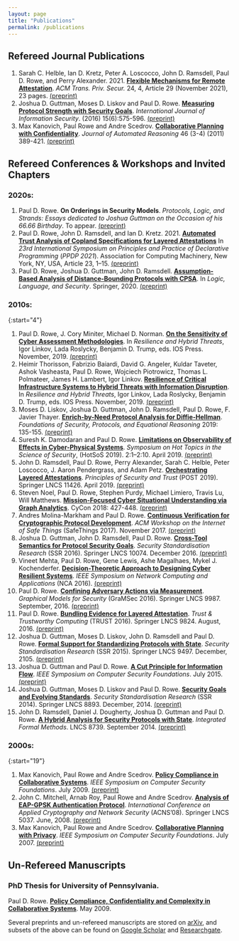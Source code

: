 ```yaml
---
layout: page
title: "Publications"
permalink: /publications
---
```



## Refereed Journal Publications
1. Sarah C. Helble, Ian D. Kretz, Peter A. Loscocco, John D. Ramsdell, Paul D. Rowe, and Perry Alexander. 2021. [**Flexible Mechanisms for Remote Attestation**](https://doi.org/10.1145/3470535). <i>ACM Trans. Priv. Secur.</i> 24, 4, Article 29 (November 2021), 23 pages. [(preprint)](https://pauldavidrowe.github.io/papers/flexible-mech.pdf)  
1. Joshua D. Guttman, Moses D. Liskov and Paul D. Rowe. [**Measuring Protocol Strength with Security Goals**](http://link.springer.com/article/10.1007/s10207-016-0319-z). *International Journal of Information Security*. (2016) 15(6):575-596. [(preprint)](https://pauldavidrowe.github.io/papers/meas-strength.pdf)  
1. Max Kanovich, Paul Rowe and Andre Scedrov. [**Collaborative Planning with Confidentiality**](http://rd.springer.com/article/10.1007%2Fs10817-010-9190-1). *Journal of Automated Reasoning* 46 (3-4) (2011) 389-421. [(preprint)](https://pauldavidrowe.github.io/papers/cpwc.pdf) 


## Refereed Conferences & Workshops and Invited Chapters 

### 2020s:

1. Paul D. Rowe. **On Orderings in Security Models**. *Protocols, Logic, and Strands: Essays dedicated to Joshua Guttman on the Occasion of his 66.66 Birthday*. To appear. [(preprint)](https://pauldavidrowe.github.io/papers/attacktrees-copland.pdf)
1. Paul D. Rowe, John D. Ramsdell, and Ian D. Kretz. 2021. [**Automated Trust Analysis of Copland Specifications for Layered Attestations**](https://doi.org/10.1145/3479394.3479418) In *23rd International Symposium on Principles and Practice of Declarative Programming* (*PPDP 2021*). Association for Computing Machinery, New York, NY, USA, Article 23, 1–15. [(preprint)](https://pauldavidrowe.github.io/papers/copland-chase.pdf)  
1. Paul D. Rowe, Joshua D. Guttman, John D. Ramsdell. [**Assumption-Based Analysis of Distance-Bounding Protocols with CPSA**](https://link.springer.com/chapter/10.1007/978-3-030-62077-6_11). In *Logic, Language, and Security*. Springer, 2020. [(preprint)](https://pauldavidrowe.github.io/papers/dist-bnd.pdf)

### 2010s:

{:start="4"}
1. Paul D. Rowe, J. Cory Miniter, Michael D. Norman. [**On the Sensitivity of Cyber Assessment Methodologies**](http://ebooks.iospress.nl/volumearticle/53731). In *Resilience and Hybrid Threats*, Igor Linkov, Lada Roslycky, Benjamin D. Trump, eds. IOS Press. November, 2019. [(preprint)](https://pauldavidrowe.github.io/papers/sensitivity.pdf)  
1. Heimir Thorisson, Fabrizio Baiardi, David G. Angeler, Kuldar Taveter, Ashok Vasheasta, Paul D. Rowe, Wojciech Piotrowicz, Thomas L. Polmateer, James H. Lambert, Igor Linkov. [**Resilience of Critical Infrastructure Systems to Hybrid Threats with Information Disruption**](http://ebooks.iospress.nl/volumearticle/53727). In *Resilience and Hybrid Threats*, Igor Linkov, Lada Roslycky, Benjamin D. Trump, eds. IOS Press. November, 2019. [(preprint)](https://pauldavidrowe.github.io/papers/hybrid-threats.pdf)  
1. Moses D. Liskov, Joshua D. Guttman, John D. Ramsdell, Paul D. Rowe, F. Javier Thayer. [**Enrich-by-Need Protocol Analysis for Diffie-Hellman**](https://link.springer.com/chapter/10.1007%2F978-3-030-19052-1_10). *Foundations of Security, Protocols, and Equational Reasoning* 2019: 135-155. [(preprint)](https://pauldavidrowe.github.io/papers/ebn-dh.pdf)  
1. Suresh K. Damodaran and Paul D. Rowe. [**Limitations on Observability of Effects in Cyber-Physical Systems**](https://dl.acm.org/citation.cfm?doid=3314058.3314065). *Symposium on Hot Topics in the Science of Security*, (HotSoS 2019). 2:1–2:10. April 2019. [(preprint)](https://pauldavidrowe.github.io/papers/lim-obs.pdf) 
1. John D. Ramsdell, Paul D. Rowe, Perry Alexander, Sarah C. Helble, Peter Loscocco, J. Aaron Pendergrass, and Adam Petz. [**Orchestrating Layered Attestations**](https://link.springer.com/chapter/10.1007%2F978-3-030-17138-4_9). *Principles of Security and Trust* (POST 2019). Springer LNCS 11426. April 2019. [(preprint)](https://pauldavidrowe.github.io/papers/copland.pdf)  
1. Steven Noel, Paul D. Rowe, Stephen Purdy, Michael Limiero, Travis Lu, Will Matthews. [**Mission-Focused Cyber Situational Understanding via Graph Analytics**](https://ieeexplore.ieee.org/document/8405029/). CyCon 2018: 427-448. [(preprint)](https://pauldavidrowe.github.io/papers/cygraph.pdf)  
1. Andres Molina-Markham and Paul D. Rowe. [**Continuous Verification for Cryptographic Protocol Development**](https://dl.acm.org/citation.cfm?doid=3137003.3137006). *ACM Workshop on the Internet of Safe Things* (SafeThings 2017). November 2017. [(preprint)](https://pauldavidrowe.github.io/papers/cont-verif.pdf)  
1. Joshua D. Guttman, John D. Ramsdell, Paul D. Rowe. [**Cross-Tool Semantics for Protocol Security Goals**](http://link.springer.com/chapter/10.1007%2F978-3-319-49100-4_2). *Security Standardisation Research* (SSR 2016). Springer LNCS 10074. December 2016. [(preprint)](https://pauldavidrowe.github.io/papers/cross-tool.pdf)  
1. Vineet Mehta, Paul D. Rowe, Gene Lewis, Ashe Magalhaes, Mykel J. Kochenderfer. [**Decision-Theoretic Approach to Designing Cyber Resilient Systems**](http://doi.ieeecomputersociety.org/10.1109/NCA.2016.7778634). *IEEE Symposium on Network Computing and Applications* (NCA 2016). [(preprint)](https://pauldavidrowe.github.io/papers/decision-thy.pdf)  
1. Paul D. Rowe. [**Confining Adversary Actions via Measurement**](http://rd.springer.com/chapter/10.1007%2F978-3-319-46263-9_10). *Graphical Models for Security* (GraMSec 2016). Springer LNCS 9987. September, 2016. [(preprint)](https://pauldavidrowe.github.io/papers/confining.pdf)  
1. Paul D. Rowe. [**Bundling Evidence for Layered Attestation**](http://rd.springer.com/chapter/10.1007%2F978-3-319-45572-3_7). *Trust & Trustworthy Computing* (TRUST 2016). Springer LNCS 9824. August, 2016. [(preprint)](https://pauldavidrowe.github.io/papers/bundling.pdf)  
1. Joshua D. Guttman, Moses D. Liskov, John D. Ramsdell and Paul D. Rowe. [**Formal Support for Standardizing Protocols with State**](http://rd.springer.com/chapter/10.1007%2F978-3-319-27152-1_13). *Security Standardisation Research* (SSR 2015). Springer LNCS 9497. December, 2105. [(preprint)](https://pauldavidrowe.github.io/papers/state-std.pdf)  
1. Joshua D. Guttman and Paul D. Rowe. [**A Cut Principle for Information Flow**](https://www.computer.org/csdl/proceedings/csf/2015/7538/00/7538a107-abs.html). *IEEE Symposium on Computer Security Foundations*. July 2015. [(preprint)](https://pauldavidrowe.github.io/papers/cut-principle.pdf)  
1. Joshua D. Guttman, Moses D. Liskov and Paul D. Rowe. [**Security Goals and Evolving Standards**](http://rd.springer.com/chapter/10.1007%2F978-3-319-14054-4_7). *Security Standardisation Research* (SSR 2014). Springer LNCS 8893. December, 2014. [(preprint)](https://pauldavidrowe.github.io/papers/evolve-std.pdf)  
1. John D. Ramsdell, Daniel J. Dougherty, Joshua D. Guttman and Paul D. Rowe. [**A Hybrid Analysis for Security Protocols with State**](http://rd.springer.com/chapter/10.1007%2F978-3-319-10181-1_17). *Integrated Formal Methods*. LNCS 8739. September 2014. [(preprint)](https://pauldavidrowe.github.io/papers/hybrid-state.pdf)

### 2000s:

{:start="19"}
1. Max Kanovich, Paul Rowe and Andre Scedrov. [**Policy Compliance in Collaborative Systems**](https://www.computer.org/csdl/proceedings/csf/2009/3712/00/3712a218-abs.html). *IEEE Symposium on Computer Security Foundations*. July 2009. [(preprint)](https://pauldavidrowe.github.io/papers/pccs.pdf)  
1. John C. Mitchell, Arnab Roy, Paul Rowe and Andre Scedrov. [**Analysis of EAP-GPSK Authentication Protocol**](http://rd.springer.com/chapter/10.1007%2F978-3-540-68914-0_19). *International Conference on Applied Cryptography and Network Security* (ACNS’08). Springer LNCS 5037. June, 2008. [(preprint)](https://pauldavidrowe.github.io/papers/eap-gpsk.pdf)  
1. Max Kanovich, Paul Rowe and Andre Scedrov. [**Collaborative Planning with Privacy**](https://www.computer.org/csdl/proceedings/csf/2007/2819/00/28190265-abs.html). *IEEE Symposium on Computer Security Foundations*. July 2007. [(preprint)](https://pauldavidrowe.github.io/papers/cpwp.pdf)

## Un-Refereed Manuscripts

### PhD Thesis for University of Pennsylvania.

Paul D. Rowe. [**Policy Compliance, Confidentiality and Complexity in Collaborative Systems**](https://pauldavidrowe.github.io/papers/rowe-thesis.pdf). May 2009.

Several preprints and un-refereed manuscripts are stored on [arXiv](https://arxiv.org), and subsets of the above can be found on [Google Scholar](https://scholar.google.com/citations?user=5U0JE-YAAAAJ&hl=en) and [Researchgate](https://www.researchgate.net/profile/Paul_Rowe4).
